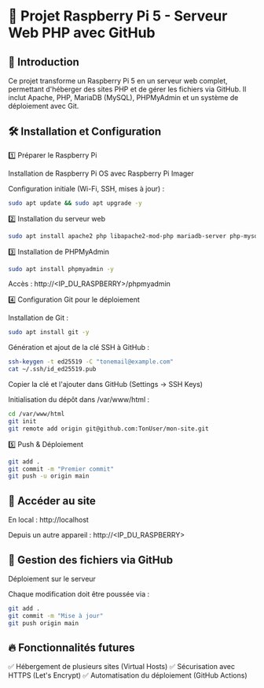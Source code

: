 # 📌 Projet Raspberry Pi 5 - Serveur Web PHP avec GitHub

## 🌟 Introduction

Ce projet transforme un Raspberry Pi 5 en un serveur web complet, permettant d'héberger des sites PHP et de gérer les fichiers via GitHub. Il inclut Apache, PHP, MariaDB (MySQL), PHPMyAdmin et un système de déploiement avec Git.

## 🛠️ Installation et Configuration

1️⃣ Préparer le Raspberry Pi

Installation de Raspberry Pi OS avec Raspberry Pi Imager

Configuration initiale (Wi-Fi, SSH, mises à jour) :
```bash
sudo apt update && sudo apt upgrade -y
```

2️⃣ Installation du serveur web
```bash
sudo apt install apache2 php libapache2-mod-php mariadb-server php-mysql -y
```

3️⃣ Installation de PHPMyAdmin

```bash
sudo apt install phpmyadmin -y
```

Accès : http://<IP_DU_RASPBERRY>/phpmyadmin

4️⃣ Configuration Git pour le déploiement

Installation de Git :
```bash
sudo apt install git -y
```

Génération et ajout de la clé SSH à GitHub :

```bash
ssh-keygen -t ed25519 -C "tonemail@example.com"
cat ~/.ssh/id_ed25519.pub
```

Copier la clé et l'ajouter dans GitHub (Settings → SSH Keys)

Initialisation du dépôt dans /var/www/html :

```bash
cd /var/www/html
git init
git remote add origin git@github.com:TonUser/mon-site.git
```

5️⃣ Push & Déploiement

```bash
git add .
git commit -m "Premier commit"
git push -u origin main
```

## 🚀 Accéder au site

En local : http://localhost

Depuis un autre appareil : http://<IP_DU_RASPBERRY>

## 📂 Gestion des fichiers via GitHub

Déploiement sur le serveur

Chaque modification doit être poussée via :

```bash
git add .
git commit -m "Mise à jour"
git push origin main
```

## 🔥 Fonctionnalités futures

✅ Hébergement de plusieurs sites (Virtual Hosts)
✅ Sécurisation avec HTTPS (Let's Encrypt)
✅ Automatisation du déploiement (GitHub Actions)
